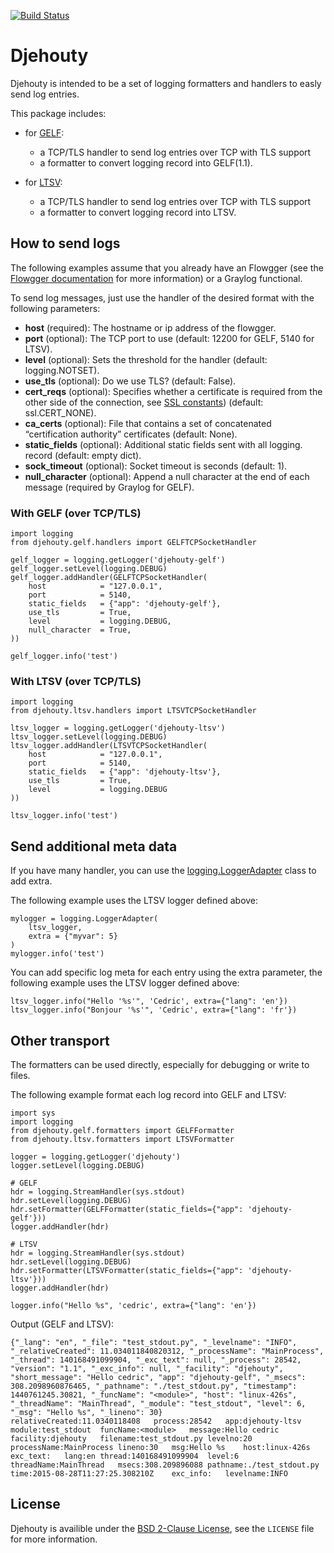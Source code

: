 [![Build Status](https://travis-ci.org/cdumay/djehouty.svg?branch=master)](https://travis-ci.org/cdumay/djehouty)

# Djehouty

Djehouty is intended to be a set of logging formatters and handlers to easly send log entries.

This package includes:

* for [GELF](https://www.graylog.org/resources/gelf-2/):
    
    * a TCP/TLS handler to send log entries over TCP with TLS support
    * a formatter to convert logging record into GELF(1.1).

* for [LTSV](http://ltsv.org/):
    
    * a TCP/TLS handler to send log entries over TCP with TLS support
    * a formatter to convert logging record into LTSV.

## How to send logs

The following examples assume that you already have an Flowgger 
(see the [Flowgger documentation](https://github.com/jedisct1/flowgger/wiki) 
for more information) or a Graylog functional.

To send log messages, just use the handler of the desired format with the
following parameters:

* **host** (required): The hostname or ip address of the flowgger.
* **port** (optional): The TCP port to use (default: 12200 for GELF, 5140 for
  LTSV).
* **level** (optional): Sets the threshold for the handler (default: logging.NOTSET).
* **use_tls** (optional): Do we use TLS? (default: False).
* **cert_reqs** (optional): Specifies whether a certificate is required from the 
  other side of the connection, see  [SSL constants](https://docs.python.org/2/library/ssl.html#constants)) (default: ssl.CERT_NONE).
* **ca_certs** (optional): File that contains a set of concatenated “certification authority” certificates (default: None).
* **static_fields** (optional): Additional static fields sent with all logging.
  record (default: empty dict).
* **sock_timeout** (optional): Socket timeout is seconds (default: 1).
* **null_character** (optional): Append a null character at the end of each message (required by Graylog for GELF).

### With GELF (over TCP/TLS)
    
    import logging
    from djehouty.gelf.handlers import GELFTCPSocketHandler

    gelf_logger = logging.getLogger('djehouty-gelf')
    gelf_logger.setLevel(logging.DEBUG)
    gelf_logger.addHandler(GELFTCPSocketHandler(
        host            = "127.0.0.1", 
        port            = 5140, 
        static_fields   = {"app": 'djehouty-gelf'}, 
        use_tls         = True,
        level           = logging.DEBUG,
        null_character  = True,
    ))
    
    gelf_logger.info('test')

### With LTSV (over TCP/TLS)

    import logging
    from djehouty.ltsv.handlers import LTSVTCPSocketHandler

    ltsv_logger = logging.getLogger('djehouty-ltsv')
    ltsv_logger.setLevel(logging.DEBUG) 
    ltsv_logger.addHandler(LTSVTCPSocketHandler(
        host            = "127.0.0.1", 
        port            = 5140, 
        static_fields   = {"app": 'djehouty-ltsv'}, 
        use_tls         = True,
        level           = logging.DEBUG
    ))
    
    ltsv_logger.info('test')


## Send additional meta data

If you have many handler, you can use the [logging.LoggerAdapter](https://docs.python.org/2/library/logging.html#loggeradapter-objects) class to add
extra.

The following example uses the LTSV logger defined above:

    mylogger = logging.LoggerAdapter(
        ltsv_logger,
        extra = {"myvar": 5}
    )
    mylogger.info('test')

You can add specific log meta for each entry using the extra parameter, the following example uses the LTSV logger defined above:

    ltsv_logger.info("Hello '%s'", 'Cedric', extra={"lang": 'en'})
    ltsv_logger.info("Bonjour '%s'", 'Cedric', extra={"lang": 'fr'})

## Other transport

The formatters can be used directly, especially for debugging or write to
files.

The following example format each log record into GELF and LTSV:

    import sys
    import logging
    from djehouty.gelf.formatters import GELFFormatter
    from djehouty.ltsv.formatters import LTSVFormatter

    logger = logging.getLogger('djehouty')
    logger.setLevel(logging.DEBUG)

    # GELF
    hdr = logging.StreamHandler(sys.stdout)
    hdr.setLevel(logging.DEBUG)
    hdr.setFormatter(GELFFormatter(static_fields={"app": 'djehouty-gelf'}))
    logger.addHandler(hdr)

    # LTSV
    hdr = logging.StreamHandler(sys.stdout)
    hdr.setLevel(logging.DEBUG)
    hdr.setFormatter(LTSVFormatter(static_fields={"app": 'djehouty-ltsv'}))
    logger.addHandler(hdr)

    logger.info("Hello %s", 'cedric', extra={"lang": 'en'})

Output (GELF and LTSV):

    {"_lang": "en", "_file": "test_stdout.py", "_levelname": "INFO", "_relativeCreated": 11.034011840820312, "_processName": "MainProcess", "_thread": 140168491099904, "_exc_text": null, "_process": 28542, "version": "1.1", "_exc_info": null, "_facility": "djehouty", "short_message": "Hello cedric", "app": "djehouty-gelf", "_msecs": 308.2098960876465, "_pathname": "./test_stdout.py", "timestamp": 1440761245.30821, "_funcName": "<module>", "host": "linux-426s", "_threadName": "MainThread", "_module": "test_stdout", "level": 6, "_msg": "Hello %s", "_lineno": 30}
    relativeCreated:11.0340118408	process:28542	app:djehouty-ltsv	module:test_stdout	funcName:<module>	message:Hello cedric	facility:djehouty	filename:test_stdout.py	levelno:20	processName:MainProcess	lineno:30	msg:Hello %s	host:linux-426s	exc_text:	lang:en	thread:140168491099904	level:6	threadName:MainThread	msecs:308.209896088	pathname:./test_stdout.py	time:2015-08-28T11:27:25.308210Z	exc_info:	levelname:INFO

## License

Djehouty is availible under the [BSD 2-Clause License](https://opensource.org/licenses/BSD-2-Clause), see the `LICENSE` file for more information.
